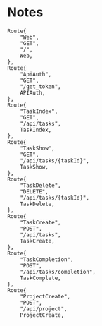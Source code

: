 # Notes


	Route{
		"Web",
		"GET",
		"/",
		Web,
	},
	Route{
		"ApiAuth",
		"GET",
		"/get_token",
		APIAuth,
	},
	Route{
		"TaskIndex",
		"GET",
		"/api/tasks",
		TaskIndex,
	},
	Route{
		"TaskShow",
		"GET",
		"/api/tasks/{taskId}",
		TaskShow,
	},
	Route{
		"TaskDelete",
		"DELETE",
		"/api/tasks/{taskId}",
		TaskDelete,
	},
	Route{
		"TaskCreate",
		"POST",
		"/api/tasks",
		TaskCreate,
	},
	Route{
		"TaskCompletion",
		"POST",
		"/api/tasks/completion",
		TaskComplete,
	},
	Route{
		"ProjectCreate",
		"POST",
		"/api/project",
		ProjectCreate,
